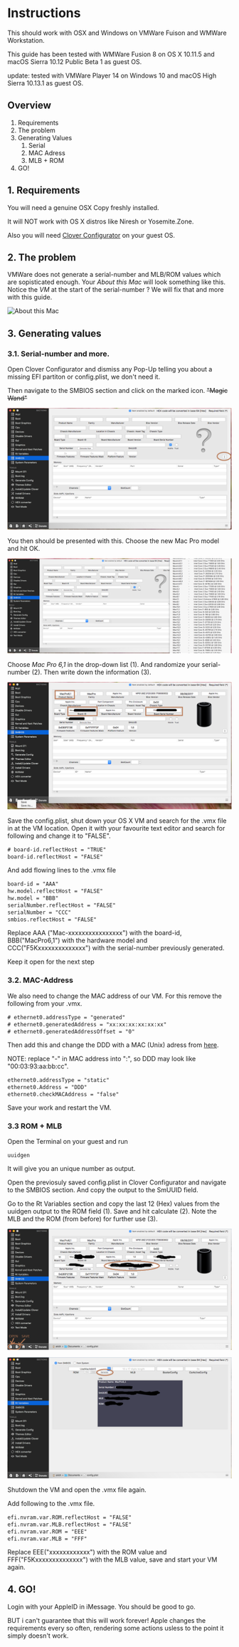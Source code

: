 # Instructions

This should work with OSX and Windows on VMWare Fuison and WMWare Workstation.

This guide has been tested with WMWare Fusion 8 on OS X 10.11.5 and macOS Sierra 10.12 Public Beta 1 as guest OS.

update: tested with VMWare Player 14 on Windows 10 and macOS High Sierra 10.13.1 as guest OS. 

## Overview

1. Requirements
2. The problem
3. Generating Values
    1. Serial
    2. MAC Adress
    3. MLB + ROM
4. GO!

## 1. Requirements
You will need a genuine OSX Copy freshly installed.

It will NOT work with OS X distros like Niresh or Yosemite.Zone.

Also you will need [Clover Configurator](http://mackie100projects.altervista.org) on your guest OS.

## 2. The problem

VMWare does not generate a serial-number and MLB/ROM values which are sopisticated enough. Your _About this Mac_ will look something like this. Notice the _VM_ at the start of the serial-number ? We will fix that and more with this guide.

![_About this Mac_](./Pictures/problem.png)

## 3. Generating values

### 3.1. Serial-number and more.

Open Clover Configurator and dismiss any Pop-Up telling you about a missing EFI partiton or config.plist, we don't need it.

Then navigate to the SMBIOS section and click on the marked icon.  ~~"Magic Wand"~~

![_SMBIOS_](./Pictures/clover-vibrant-1.PNG)

You then should be presented with this. Choose the new Mac Pro model and hit OK.

![_Mac Model_](./Pictures/clover-vibrant-2.PNG)

Choose _Mac Pro 6,1_ in the drop-down list (1). And randomize your serial-number (2). Then write down the information (3).

![_Information_](./Pictures/clover-vibrant-3.PNG)

Save the config.plist, shut down your OS X VM and search for the .vmx file in at the VM location. Open it with your favourite text editor and search for following and change it to "FALSE".

    # board-id.reflectHost = "TRUE"
    board-id.reflectHost = "FALSE"

And add flowing lines to the .vmx file

    board-id = "AAA"
    hw.model.reflectHost = "FALSE"
    hw.model = "BBB"
    serialNumber.reflectHost = "FALSE"
    serialNumber = "CCC"
    smbios.reflectHost = "FALSE"

Replace AAA ("Mac-xxxxxxxxxxxxxxxx") with the board-id, BBB("MacPro6,1") with the hardware model and CCC("F5Kxxxxxxxxxxxxxx") with the serial-number previously generated.

Keep it open for the next step

### 3.2. MAC-Address

We also need to change the MAC address of our VM. For this remove the following from your .vmx.

    # ethernet0.addressType = "generated"
    # ethernet0.generatedAddress = "xx:xx:xx:xx:xx:xx"
    # ethernet0.generatedAddressOffset = "0"

Then add this and change the DDD with a MAC (Unix) adress from [here](http://hwaddress.com/company/apple-inc).

NOTE: replace "-" in MAC address into ":", so DDD may look like "00:03:93:aa:bb:cc".  

    ethernet0.addressType = "static"
    ethernet0.Address = "DDD"
    ethernet0.checkMACAddress = "false"

Save your work and restart the VM.

### 3.3 ROM + MLB

Open the Terminal on your guest and run

    uuidgen

It will give you an unique number as output.

Open the previosuly saved config.plist in Clover Configurator and navigate to the SMBIOS section. And copy the output to the SmUUID field.

Go to the Rt Variables section and copy the last 12 (Hex) values from the uuidgen output to the ROM field (1). Save and hit calculate (2). Note the MLB and the ROM (from before) for further use (3).

![_MLB + ROM_](./Pictures/clover-vibrant-mlb-1.PNG)

![_MLB + ROM_](./Pictures/clover-vibrant-mlb-2.PNG)

Shutdown the VM and open the .vmx file again.

Add following to the .vmx file.

    efi.nvram.var.ROM.reflectHost = "FALSE"
    efi.nvram.var.MLB.reflectHost = "FALSE"
    efi.nvram.var.ROM = "EEE"
    efi.nvram.var.MLB = "FFF"

Replace EEE("xxxxxxxxxxxx") with the ROM value and FFF("F5Kxxxxxxxxxxxxxx") with the MLB value, save and start your VM again.

## 4. GO!

Login with your AppleID in iMessage. You should be good to go.

BUT i can't guarantee that this will work forever! Apple changes the requirements every so often, rendering some actions usless to the point it simply doesn't work.
